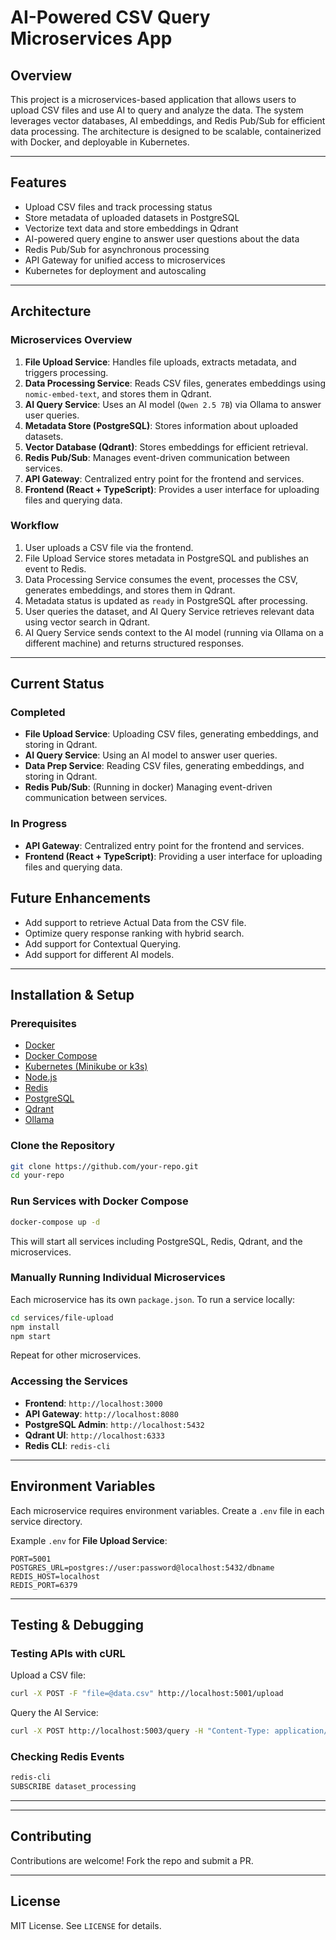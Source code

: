 # **AI-Powered CSV Query Microservices App**

## **Overview**

This project is a microservices-based application that allows users to upload CSV files and use AI to query and analyze the data. The system leverages vector databases, AI embeddings, and Redis Pub/Sub for efficient data processing. The architecture is designed to be scalable, containerized with Docker, and deployable in Kubernetes.

---

## **Features**

- Upload CSV files and track processing status
- Store metadata of uploaded datasets in PostgreSQL
- Vectorize text data and store embeddings in Qdrant
- AI-powered query engine to answer user questions about the data
- Redis Pub/Sub for asynchronous processing
- API Gateway for unified access to microservices
- Kubernetes for deployment and autoscaling

---

## **Architecture**

### **Microservices Overview**

1. **File Upload Service**: Handles file uploads, extracts metadata, and triggers processing.
2. **Data Processing Service**: Reads CSV files, generates embeddings using `nomic-embed-text`, and stores them in Qdrant.
3. **AI Query Service**: Uses an AI model (`Qwen 2.5 7B`) via Ollama to answer user queries.
4. **Metadata Store (PostgreSQL)**: Stores information about uploaded datasets.
5. **Vector Database (Qdrant)**: Stores embeddings for efficient retrieval.
6. **Redis Pub/Sub**: Manages event-driven communication between services.
7. **API Gateway**: Centralized entry point for the frontend and services.
8. **Frontend (React + TypeScript)**: Provides a user interface for uploading files and querying data.

### **Workflow**

1. User uploads a CSV file via the frontend.
2. File Upload Service stores metadata in PostgreSQL and publishes an event to Redis.
3. Data Processing Service consumes the event, processes the CSV, generates embeddings, and stores them in Qdrant.
4. Metadata status is updated as `ready` in PostgreSQL after processing.
5. User queries the dataset, and AI Query Service retrieves relevant data using vector search in Qdrant.
6. AI Query Service sends context to the AI model (running via Ollama on a different machine) and returns structured responses.

---

## **Current Status**

### Completed

- **File Upload Service**: Uploading CSV files, generating embeddings, and storing in Qdrant.
- **AI Query Service**: Using an AI model to answer user queries.
- **Data Prep Service**: Reading CSV files, generating embeddings, and storing in Qdrant.
- **Redis Pub/Sub**: (Running in docker) Managing event-driven communication between services.

### In Progress

- **API Gateway**: Centralized entry point for the frontend and services.
- **Frontend (React + TypeScript)**: Providing a user interface for uploading files and querying data.

## **Future Enhancements**

- Add support to retrieve Actual Data from the CSV file.
- Optimize query response ranking with hybrid search.
- Add support for Contextual Querying.
- Add support for different AI models.

---

## **Installation & Setup**

### **Prerequisites**

- [Docker](https://www.docker.com/)
- [Docker Compose](https://docs.docker.com/compose/)
- [Kubernetes (Minikube or k3s)](https://kubernetes.io/)
- [Node.js](https://nodejs.org/)
- [Redis](https://redis.io/)
- [PostgreSQL](https://www.postgresql.org/)
- [Qdrant](https://qdrant.tech/)
- [Ollama](https://ollama.ai/)

### **Clone the Repository**

```sh
git clone https://github.com/your-repo.git
cd your-repo
```

### **Run Services with Docker Compose**

```sh
docker-compose up -d
```

This will start all services including PostgreSQL, Redis, Qdrant, and the microservices.

### **Manually Running Individual Microservices**

Each microservice has its own `package.json`. To run a service locally:

```sh
cd services/file-upload
npm install
npm start
```

Repeat for other microservices.

### **Accessing the Services**

- **Frontend**: `http://localhost:3000`
- **API Gateway**: `http://localhost:8080`
- **PostgreSQL Admin**: `http://localhost:5432`
- **Qdrant UI**: `http://localhost:6333`
- **Redis CLI**: `redis-cli`

---

## **Environment Variables**

Each microservice requires environment variables. Create a `.env` file in each service directory.

Example `.env` for **File Upload Service**:

```env
PORT=5001
POSTGRES_URL=postgres://user:password@localhost:5432/dbname
REDIS_HOST=localhost
REDIS_PORT=6379
```

---

## **Testing & Debugging**

### **Testing APIs with cURL**

Upload a CSV file:

```sh
curl -X POST -F "file=@data.csv" http://localhost:5001/upload
```

Query the AI Service:

```sh
curl -X POST http://localhost:5003/query -H "Content-Type: application/json" -d '{"dataset_id": "123", "query": "What do people like about the phone?"}'
```

### **Checking Redis Events**

```sh
redis-cli
SUBSCRIBE dataset_processing
```

---

---

## **Contributing**

Contributions are welcome! Fork the repo and submit a PR.

---

## **License**

MIT License. See `LICENSE` for details.

